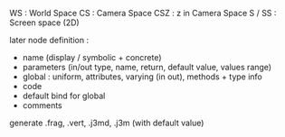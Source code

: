 WS : World Space
CS : Camera Space 
CSZ : z in Camera Space
S / SS :  Screen space (2D)

later node definition :
- name (display / symbolic + concrete)
- parameters (in/out type, name, return, default value, values range)
- global : uniform, attributes, varying (in out), methods + type info
- code
- default bind for global 
- comments

generate .frag, .vert, .j3md, .j3m (with default value)


